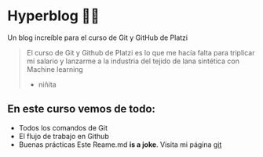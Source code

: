 # Hyperblog 💚💚
Un blog increíble para el curso de Git y GitHub de Platzi
> El curso de Git y Github de Platzi es lo que me hacía falta para triplicar mi salario y lanzarme a la industria del tejido de lana sintética con Machine learning
> - niñita

## En este  curso vemos de todo:
- Todos los comandos de Git
- El flujo de trabajo en Github
- Buenas prácticas
Este Reame.md **is a joke**. Visita mi página [git](https://github.com/Lewis014/Hyperblog "git")